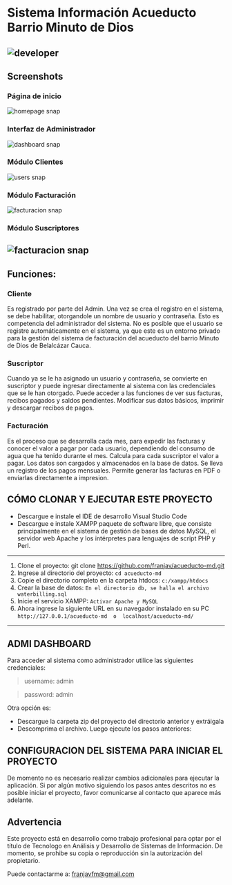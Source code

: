 # Sistema Información Acueducto Barrio Minuto de Dios
![developer](https://img.shields.io/badge/Desarrollado%20Por%20%3A-franjavfm@gmail.com%20-red)
---
## Screenshots

### Página de inicio
![homepage snap](https://github.com/franjav/acueducto-md/blob/main/images/screenshot/pagina-inicio.png?raw=true)
### Interfaz de Administrador
![dashboard snap](https://github.com/franjav/acueducto-md/images/screenshot/adminhomepage.png?raw=true)
### Módulo Clientes
![users snap](https://github.com/franjav/acueducto-md/blob/main/images/screenshot/modulo-clientes.png?raw=true)
### Módulo Facturación
![facturacion snap](https://github.com/franjav/acueducto-md/blob/main/images/screenshot/modulo-facturacion.png?raw=true)
### Módulo Suscriptores
![facturacion snap](https://github.com/franjav/acueducto-md/blob/main/images/screenshot/modulo-suscriptores.png?raw=true)
---



## Funciones:

### Cliente
Es registrado por parte del Admin. Una vez se crea el registro en el sistema, se debe habilitar, otorgandole un nombre de usuario y contraseña. Esto es competencia del administrador
del sistema. No es posible que el usuario se registre automáticamente en el sistema, ya que este es un entorno privado para la gestión del sistema de facturación del acueducto
del barrio Minuto de Dios de Belalcázar Cauca.

### Suscriptor
Cuando ya se le ha asignado un usuario y contraseña, se convierte en suscriptor y puede ingresar directamente al sistema con las credenciales que se le han otorgado.
Puede acceder a las funciones de ver sus facturas, recibos pagados y saldos pendientes. Modificar sus datos básicos, imprimir y descargar recibos de pagos.

### Facturación
Es el proceso que se desarrolla cada mes, para expedir las facturas y conocer el valor a pagar por cada usuario, dependiendo del consumo de agua que ha tenido durante el mes.
Calcula para cada suscriptor el valor a pagar. Los datos son cargados y almacenados en la base de datos. Se lleva un registro de los pagos mensuales. Permite generar las facturas en PDF
o enviarlas directamente a impresion.

## CÓMO CLONAR Y EJECUTAR ESTE PROYECTO 
- Descargue e instale el IDE de desarrollo Visual Studio Code
- Descargue e instale XAMPP paquete de software libre, que consiste principalmente en el sistema de gestión de bases de datos MySQL, 
  el servidor web Apache y los intérpretes para lenguajes de script PHP y Perl.

---

1. Clone el proyecto: git clone https://github.com/franjav/acueducto-md.git
2. Ingrese al directorio del proyecto: ``` cd acueducto-md ```
3. Copie el directorio completo en la carpeta htdocs: ``` c:/xampp/htdocs ```
4. Crear la base de datos: ``` En el directorio db, se halla el archivo waterbilling.sql ```
5. Inicie el servicio XAMPP: ``` Activar Apache y MySQL ```
6. Ahora ingrese la siguiente URL en su navegador instalado en su PC
									```
										http://127.0.0.1/acueducto-md  o  localhost/acueducto-md/
									```

---

## ADMI DASHBOARD

Para acceder al sistema como administrador utilice las siguientes credenciales:

> username: admin

> password: admin



Otra opción es:

- Descargue la carpeta zip del proyecto del directorio anterior y extráigala
- Descomprima el archivo. Luego ejecute los pasos anteriores: 


## CONFIGURACION DEL SISTEMA PARA INICIAR EL PROYECTO 

De momento no es necesario realizar cambios adicionales para ejecutar la aplicación. Si por algún motivo siguiendo los pasos antes descritos no es posible iniciar el proyecto, favor comunicarse al contacto que aparece más adelante.

## Advertencia
Este proyecto está en desarrollo como trabajo profesional para optar por el título de Tecnologo en Análisis y Desarrollo de Sistemas de Información. De momento, se prohibe su copia o reproducción sin la autorización del propietario.

Puede contactarme a: franjavfm@gmail.com
